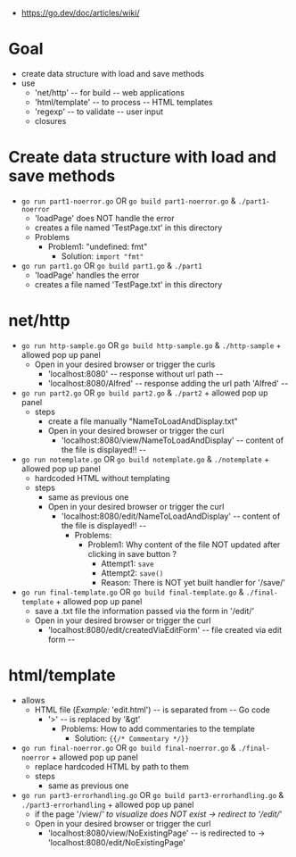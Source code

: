 * https://go.dev/doc/articles/wiki/

# Goal
* create data structure with load and save methods
* use
  * 'net/http' -- for build -- web applications
  * 'html/template' -- to process -- HTML templates
  * 'regexp' -- to validate -- user input
  * closures

# Create data structure with load and save methods
* `go run part1-noerror.go` OR `go build part1-noerror.go` & `./part1-noerror`
  * 'loadPage' does NOT handle the error
  * creates a file named 'TestPage.txt' in this directory
  * Problems
    * Problem1: "undefined: fmt"
      * Solution: `import "fmt"`
* `go run part1.go` OR `go build part1.go` & `./part1`
  * 'loadPage' handles the error
  * creates a file named 'TestPage.txt' in this directory

# net/http
* `go run http-sample.go` OR `go build http-sample.go` & `./http-sample` + allowed pop up panel
  * Open in your desired browser or trigger the curls
    * 'localhost:8080'    -- response without url path --
    * 'localhost:8080/Alfred'    -- response adding the url path 'Alfred' --
* `go run part2.go` OR `go build part2.go` & `./part2` + allowed pop up panel
  * steps
    * create a file manually "NameToLoadAndDisplay.txt"
    * Open in your desired browser or trigger the curl
      * 'localhost:8080/view/NameToLoadAndDisplay'    -- content of the file is displayed!! --
* `go run notemplate.go` OR `go build notemplate.go` & `./notemplate` + allowed pop up panel
  * hardcoded HTML without templating 
  * steps
    * same as previous one
    * Open in your desired browser or trigger the curl
      * 'localhost:8080/edit/NameToLoadAndDisplay'    -- content of the file is displayed!! --
        * Problems:
          * Problem1: Why content of the file NOT updated after clicking in save button ?
            * Attempt1: `save`
            * Attempt2: `save()`
            * Reason: There is NOT yet built handler for '/save/'
* `go run final-template.go` OR `go build final-template.go` & `./final-template` + allowed pop up panel
  * save a .txt file the information passed via the form in '/edit/'
  * Open in your desired browser or trigger the curl
    * 'localhost:8080/edit/createdViaEditForm'    -- file created via edit form --

# html/template
* allows
  * HTML file (_Example:_ 'edit.html') -- is separated from -- Go code
    * '>'  -- is replaced by '&gt'
      * Problems: How to add commentaries to the template 
        * Solution: `{{/* Commentary */}}`
* `go run final-noerror.go` OR `go build final-noerror.go` & `./final-noerror` + allowed pop up panel
  * replace hardcoded HTML by path to them
  * steps
    * same as previous one
* `go run part3-errorhandling.go` OR `go build part3-errorhandling.go` & `./part3-errorhandling` + allowed pop up panel
  * if the page '/view/*' to visualize does NOT exist -> redirect to '/edit/*'
  * Open in your desired browser or trigger the curl
    * 'localhost:8080/view/NoExistingPage' -- is redirected to -> 'localhost:8080/edit/NoExistingPage' 

